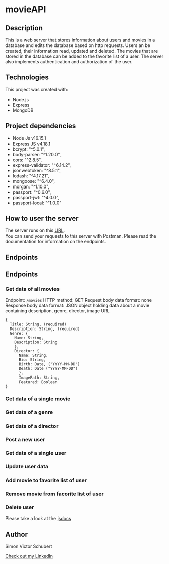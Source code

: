 # movieAPI
 
## Description
This is a web server that stores information about users and movies in a database and edits the database based on http requests.
Users an be created, their information read, updated and deleted.
The movies that are stored in the database can be added to the favorite list of a user. The server also implements authentication and authorization of the user.

## Technologies
This project was created with:
* Node.js
* Express
* MongoDB

## Project dependencies
* Node Js v16.15.1
* Express JS v4.18.1
* bcrypt: "^5.0.1",
* body-parser: "^1.20.0",
* cors: "^2.8.5",
* express-validator: "^6.14.2",
* jsonwebtoken: "^8.5.1",
* lodash: "^4.17.21",
* mongoose: "^6.4.0",
* morgan: "^1.10.0",
* passport: "^0.6.0",
* passport-jwt: "^4.0.0",
* passport-local: "^1.0.0"

## How to user the server
The server runs on this [URL](https://movie-app-svs.herokuapp.com/). <br/>
You can send your requests to this server with Postman.
Please read the documentation for information on the endpoints.

## Endpoints

## Endpoints

### Get data of all movies
Endpoint: ```/movies```
HTTP method: GET
Request body data format: none
Response body data format: JSON object holding data about a movie containing description, genre, director, image URL
```
{
  Title: String, (required)
  Description: String, (required)
  Genre: {
    Name: String,
    Description: String
    },
    Director: {
      Name: String,
      Bio: String,
      Birth: Date, ("YYYY-MM-DD")
      Death: Date ("YYYY-MM-DD")
      },
      ImagePath: String,
      Featured: Boolean
}
```

### Get data of a single movie
### Get data of a genre
### Get data of a director
### Post a new user
### Get data of a single user
### Update user data
### Add movie to favorite list of user
### Remove movie from facorite list of user
### Delete user






Please take a look at the [jsdocs](https://github.com/SimonVS97/movie/tree/main/out)

## Author
Simon Victor Schubert

[Check out my LinkedIn](https://www.linkedin.com/in/simon-schubert/)
